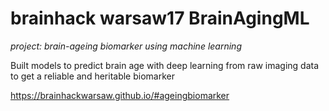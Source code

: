 # brainhack warsaw17 BrainAgingML
_project: brain-ageing biomarker using machine learning_

Built models to predict brain age with deep learning from raw imaging data to get a reliable and heritable biomarker

https://brainhackwarsaw.github.io/#ageingbiomarker
